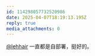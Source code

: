 ```yaml
---
id: 114298057732520986
date: 2025-04-07T18:19:13.195Z
reply: true
media_attachments: 0
---
```


[@lehhair](https://misskey.lehhair.net/@lehhair) 一直都是自部署，挺好的。

